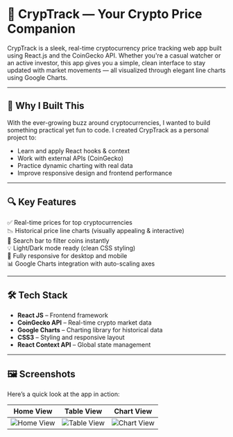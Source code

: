 # 🚀 CrypTrack — Your Crypto Price Companion

CrypTrack is a sleek, real-time cryptocurrency price tracking web app built using React.js and the CoinGecko API. Whether you're a casual watcher or an active investor, this app gives you a simple, clean interface to stay updated with market movements — all visualized through elegant line charts using Google Charts.

---

## 🧠 Why I Built This

With the ever-growing buzz around cryptocurrencies, I wanted to build something practical yet fun to code. I created CrypTrack as a personal project to:

- Learn and apply React hooks & context
- Work with external APIs (CoinGecko)
- Practice dynamic charting with real data
- Improve responsive design and frontend performance

---

## 🔍 Key Features

✅ Real-time prices for top cryptocurrencies  
📉 Historical price line charts (visually appealing & interactive)  
🔎 Search bar to filter coins instantly  
💡 Light/Dark mode ready (clean CSS styling)  
📱 Fully responsive for desktop and mobile  
📊 Google Charts integration with auto-scaling axes  

---

## 🛠️ Tech Stack

- **React JS** – Frontend framework  
- **CoinGecko API** – Real-time crypto market data  
- **Google Charts** – Charting library for historical data  
- **CSS3** – Styling and responsive layout  
- **React Context API** – Global state management

---

## 🖼️ Screenshots

Here’s a quick look at the app in action:

| Home View | Table View | Chart View |
|-----------|------------|------------|
| ![Home View](https://github.com/user-attachments/assets/c3b01562-715a-4283-be75-e2d04199d851) | ![Table View](https://github.com/user-attachments/assets/26b55ad9-a747-4d84-a40c-116998919ead) | ![Chart View](https://github.com/user-attachments/assets/9c42ca66-c211-4174-b302-00cbb2e0988e) |

